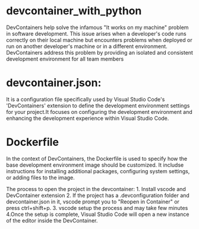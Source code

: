 # devcontainer_with_python

DevContainers help solve the infamous "It works on my machine" problem in software development. This issue arises when a developer's code runs correctly on their local machine but encounters problems when deployed or
run on another developer's machine or in a different environment. DevContainers address this problem by providing an isolated and consistent development environment for all team members

# devcontainer.json:
It is a configuration file specifically used by Visual Studio Code's 'DevContainers' extension to define the development environment settings for your project.It focuses on configuring the development environment and enhancing the development experience within Visual Studio Code.

# Dockerfile
In the context of DevContainers, the Dockerfile is used to specify how the base development environment image should be customized. It includse instructions for installing additional packages, configuring system settings, or adding files to the image.


The process to open the project in the devcontainer:
    1. Install vscode and DevContainer extension
    2. If the project has a .devconfiguration folder and devcontainer.json in it, vscode prompt you to "Reopen in Container" or press ctrl+shift+p.
    3. vscode setup the process and may take few minutes
    4.Once the setup is complete, Visual Studio Code will open a new instance of the editor inside the DevContainer.
